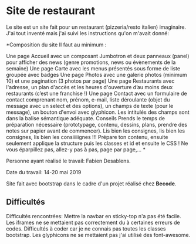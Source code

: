 # Site de restaurant

Le site est un site fait pour un restaurant (pizzeria/resto italien) imaginaire. 
J'ai tout inventé mais j'ai suivi les instructions qu'on m'avait donné:

*Composition du site
Il faut au minimum :

Une page Accueil avec un composant Jumbotron et deux panneaux (panel) pour afficher des news (genre promotions, news ou évènements de la semaine)
Une page Carte avec les menus présentés sous forme de liste groupée avec badges
Une page Photos avec une galerie photos (minimum 10) et une pagination (3 photos par page)
Une page Restaurants avec l'adresse, un plan d'accès et les heures d'ouverture d’au moins deux restaurants (c’est une franchise !)
Une page Contact avec un formulaire de contact comprenant nom, prénom, e-mail, liste déroulante (objet du message avec un select et des options), un champs de texte (pour le message), un bouton d'envoi avec glyphicon. Les intitulés des champs sont dans la balise sémantique adéquate.
Conseils
Prends le temps de préparation nécessaire (prototypage, contenu, dessins, plans, prendre des notes sur papier avant de commencer).
Lis bien les consignes, lis bien les consignes, lis bien les consiiiiignes !!!
Prépare ton contenu, ensuite seulement applique la structure puis les classes et id et ensuite le CSS ! Ne vous éparpillez pas, allez-y pas à pas, page par page,... *


Personne ayant réalisé le travail: Fabien Desablens.

Date du travail: 14-20 mai 2019

Site fait avec bootstrap dans le cadre d'un projet réalisé chez **Becode**.

## Difficultés

Difficultés rencontrées: Mettre la navbar en sticky-top n'a pas été facile.
Les iframes ne se mettaient pas correctement du à certaines erreurs de codes.
Difficultés à coder car je ne connais pas toutes les classes bootstrap.
Les glyphicons ne se mettaient pas j'ai utilisé des font-awesome.





